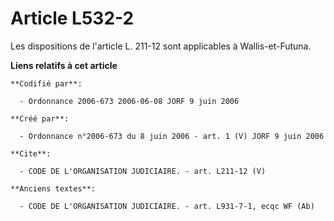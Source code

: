 # Article L532-2

Les dispositions de l'article L. 211-12 sont applicables à Wallis-et-Futuna.

**Liens relatifs à cet article**

	**Codifié par**:

	  - Ordonnance 2006-673 2006-06-08 JORF 9 juin 2006

	**Créé par**:

	  - Ordonnance n°2006-673 du 8 juin 2006 - art. 1 (V) JORF 9 juin 2006

	**Cite**:

	  - CODE DE L'ORGANISATION JUDICIAIRE. - art. L211-12 (V)

	**Anciens textes**:

	  - CODE DE L'ORGANISATION JUDICIAIRE. - art. L931-7-1, ecqc WF (Ab)
